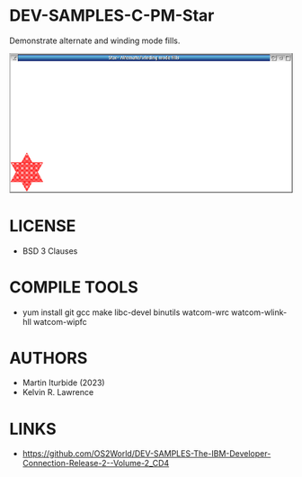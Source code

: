 # DEV-SAMPLES-C-PM-Star
Demonstrate alternate and winding mode fills.

![Star ScreenShot](/wiki/Star_001.png)

LICENSE
===============
* BSD 3 Clauses

COMPILE TOOLS
===============
* yum install git gcc make libc-devel binutils watcom-wrc watcom-wlink-hll watcom-wipfc
 
AUTHORS
===============
* Martin Iturbide (2023)
* Kelvin R. Lawrence

LINKS
===============
* https://github.com/OS2World/DEV-SAMPLES-The-IBM-Developer-Connection-Release-2--Volume-2_CD4
